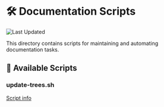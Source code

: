 # 🛠️ Documentation Scripts

![Last Updated](https://img.shields.io/badge/Last%20Updated-2025--06--08-success)

This directory contains scripts for maintaining and automating documentation tasks.

## 📄 Available Scripts

### update-trees.sh

[Script info](https://github.com/basher83/docs/blob/main/flight-manuals/automation-scripts/documentation/update-trees.md)